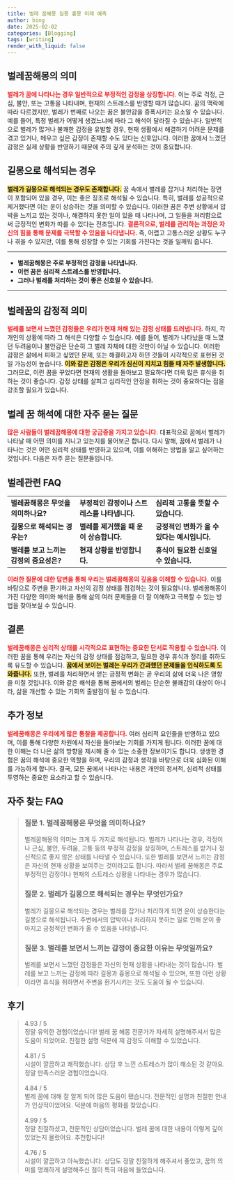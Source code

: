 ```yaml
---
title: 벌레 꿈해몽 길몽 흉몽 미래 예측
author: bing
date: 2025-02-02
categories: [Blogging]
tags: [writing]
render_with_liquid: false
---
```



<h2 id='벌레꿈해몽의 의미'>벌레꿈해몽의 의미</h2>

<p><b><span style="color: #ee2323;">벌레가 꿈에 나타나는 경우 일반적으로 부정적인 감정을 상징합니다.</span></b> 이는 주로 걱정, 근심, 불안, 또는 고통을 나타내며, 현재의 스트레스를 반영할 때가 많습니다. 꿈의 맥락에 따라 다르겠지만, 벌레가 번째로 나오는 꿈은 불안감을 증폭시키는 요소일 수 있습니다. 예를 들어, 특정 벌레가 어떻게 생겼느냐에 따라 그 해석이 달라질 수 있습니다. 일반적으로 벌레가 많거나 불쾌한 감정을 유발할 경우, 현재 생활에서 해결하기 어려운 문제를 겪고 있거나, 메우고 싶은 감정이 존재할 수도 있다는 신호입니다. 이러한 꿈에서 느꼈던 감정은 실제 상황을 반영하기 때문에 주의 깊게 분석하는 것이 중요합니다.</p>

<h2 id='길몽으로 해석되는 경우'>길몽으로 해석되는 경우</h2>

<p><b><span style="background-color: #ffe066;">벌레가 길몽으로 해석되는 경우도 존재합니다.</span></b> 꿈 속에서 벌레를 잡거나 처리하는 장면이 포함되어 있을 경우, 이는 좋은 징조로 해석될 수 있습니다. 특히, 벌레를 성공적으로 제거했다면 이는 운이 상승하는 것을 의미할 수 있습니다. 이러한 꿈은 주변 상황에서 압박을 느끼고 있는 것이나, 해결하지 못한 일이 있을 때 나타나며, 그 일들을 처리함으로써 긍정적인 변화가 따를 수 있다는 전조입니다. <b><span style="color: #ee2323;">결론적으로, 벌레를 관리하는 과정은 자신의 힘을 통해 문제를 극복할 수 있음을 나타냅니다.</span></b> 즉, 어렵고 고통스러운 상황도 누구나 겪을 수 있지만, 이를 통해 성장할 수 있는 기회를 가진다는 것을 일깨워 줍니다.</p>

<hr />

<ul>
    <li><b>벌레꿈해몽은 주로 부정적인 감정을 나타냅니다.</b></li>
    <li><b>이런 꿈은 심리적 스트레스를 반영합니다.</b></li>
    <li><b>그러나 벌레를 처리하는 것이 좋은 신호일 수 있습니다.</b></li>
</ul>

<hr />

<h2 id='벌레꿈의 감정적 의미'>벌레꿈의 감정적 의미</h2>

<p><b><span style="color: #ee2323;">벌레를 보면서 느꼈던 감정들은 우리가 현재 처해 있는 감정 상태를 드러냅니다.</span></b> 하지, 각 개인의 상황에 따라 그 해석은 다양할 수 있습니다. 예를 들어, 벌레가 나타났을 때 느꼈던 두려움이나 불안감은 단순히 그 벌레 자체에 대한 것만이 아닐 수 있습니다. 이러한 감정은 삶에서 피하고 싶었던 문제, 또는 해결하고자 하던 것들이 시각적으로 표현된 것일 가능성이 높습니다. <b><span style="background-color: #ffe066;">이와 같은 감정은 우리가 심신이 지치고 힘들 때 자주 발생합니다.</span></b> 그러므로, 이런 꿈을 꾸었다면 현재의 생활을 돌아보고 필요하다면 더욱 많은 휴식을 취하는 것이 좋습니다. 감정 상태를 살피고 심리적인 안정을 취하는 것이 중요하다는 점을 강조할 필요가 있습니다.</p>

<h2 id='벌레 꿈 해석에 대한 자주 묻는 질문'>벌레 꿈 해석에 대한 자주 묻는 질문</h2>

<p><b><span style="color: #ee2323;">많은 사람들이 벌레꿈해몽에 대한 궁금증을 가지고 있습니다.</span></b> 대표적으로 꿈에서 벌레가 나타날 때 어떤 의미를 지니고 있는지를 물어보곤 합니다. 다시 말해, 꿈에서 벌레가 나타나는 것은 어떤 심리적 상태를 반영하고 있으며, 이를 이해하는 방법을 알고 싶어하는 것입니다. 다음은 자주 묻는 질문들입니다.</p>

<h2 id='벌레관련 FAQ'>벌레관련 FAQ</h2>

<table>
    <tr>
        <td><b>벌레꿈해몽은 무엇을 의미하나요?</b></td>
        <td><b>부정적인 감정이나 스트레스를 나타냅니다.</b></td>
        <td><b>심리적 고통을 뜻할 수 있습니다.</b></td>
    </tr>
    <tr>
        <td><b>길몽으로 해석되는 경우는?</b></td>
        <td><b>벌레를 제거했을 때 운이 상승합니다.</b></td>
        <td><b>긍정적인 변화가 올 수 있다는 예시입니다.</b></td>
    </tr>
    <tr>
        <td><b>벌레를 보고 느끼는 감정의 중요성은?</b></td>
        <td><b>현재 상황을 반영합니다.</b></td>
        <td><b>휴식이 필요한 신호일 수 있습니다.</b></td>
    </tr>
</table>

<p><b><span style="color: #ee2323;">이러한 질문에 대한 답변을 통해 우리는 벌레꿈해몽의 깊음을 이해할 수 있습니다.</span></b> 이를 바탕으로 주변을 환기하고 자신의 감정 상태를 점검하는 것이 필요합니다. 벌레꿈해몽이 가진 다양한 의미와 해석을 통해 삶의 여러 문제들을 더 잘 이해하고 극복할 수 있는 방법을 찾아보실 수 있습니다.</p>

<h2 id='결론'>결론</h2>

<p><b><span style="color: #ee2323;">벌레꿈해몽은 심리적 상태를 시각적으로 표현하는 중요한 단서로 작용할 수 있습니다.</span></b> 이러한 꿈을 통해 우리는 자신의 감정 상태를 점검하고, 필요한 경우 휴식과 정리를 취하도록 유도할 수 있습니다. <b><span style="background-color: #ffe066;">꿈에서 보이는 벌레는 우리가 간과했던 문제들을 인식하도록 도와줍니다.</span></b> 또한, 벌레를 처리하면서 얻는 긍정적 변화는 곧 우리의 삶에 더욱 나은 영향을 미칠 것입니다. 이와 같은 해석을 통해 꿈에서의 벌레는 단순한 불쾌감의 대상이 아니라, 삶을 개선할 수 있는 기회의 출발점이 될 수 있습니다.</p>

<h2 id='추가 정보'>추가 정보</h2>

<p><b><span style="color: #ee2323;">벌레꿈해몽은 우리에게 많은 통찰을 제공합니다.</span></b> 여러 심리적 요인들을 반영하고 있으며, 이를 통해 다양한 차원에서 자신을 돌아보는 기회를 가지게 됩니다. 이러한 꿈에 대한 이해는 더 나은 삶의 방향을 제시해 줄 수 있는 소중한 정보이기도 합니다. 생생한 경험은 꿈의 해석에 중요한 역할을 하며, 우리의 감정과 생각을 바탕으로 더욱 심화된 이해를 가능하게 합니다. 결국, 모든 꿈에서 나타나는 내용은 개인의 정서적, 심리적 상태를 투영하는 중요한 요소라고 할 수 있습니다.</p>


<h2 id='자주_찾는_FAQ'>자주 찾는 FAQ</h2>
<div itemscope="" itemtype="https://schema.org/FAQPage"> 
<blockquote> 
<div itemscope="" itemprop="mainEntity" itemtype="https://schema.org/Question"> 
<h3 itemprop="name">질문 1. 벌레꿈해몽은 무엇을 의미하나요?</h3> 
<div itemscope="" itemprop="acceptedAnswer" itemtype="https://schema.org/Answer"> 
<span itemprop="text"> 
<p>벌레꿈해몽의 의미는 크게 두 가지로 해석됩니다. 벌레가 나타나는 경우, 걱정이나 근심, 불안, 두려움, 고통 등의 부정적 감정을 상징하며, 스트레스를 받거나 정신적으로 좋지 않은 상태를 나타낼 수 있습니다. 또한 벌레를 보면서 느끼는 감정은 자신의 현재 상황을 보여주는 것이라고도 합니다. 따라서 벌레 꿈해몽은 주로 부정적인 감정이나 현재의 스트레스 상황을 나타내는 경우가 많습니다.</p> 
</span> 
</div> 
</div> 

<div itemscope="" itemprop="mainEntity" itemtype="https://schema.org/Question"> 
<h3 itemprop="name">질문 2. 벌레가 길몽으로 해석되는 경우는 무엇인가요?</h3> 
<div itemscope="" itemprop="acceptedAnswer" itemtype="https://schema.org/Answer"> 
<span itemprop="text"> 
<p>벌레가 길몽으로 해석되는 경우는 벌레를 잡거나 처리하게 되면 운이 상승한다는 길몽으로 해석됩니다. 주변에서의 압박이나 처리하지 못하는 일로 인해 운이 좋아지고 긍정적인 변화가 올 수 있음을 나타냅니다.</p> 
</span> 
</div> 
</div> 

<div itemscope="" itemprop="mainEntity" itemtype="https://schema.org/Question"> 
<h3 itemprop="name">질문 3. 벌레를 보면서 느끼는 감정이 중요한 이유는 무엇일까요?</h3> 
<div itemscope="" itemprop="acceptedAnswer" itemtype="https://schema.org/Answer"> 
<span itemprop="text"> 
<p>벌레를 보면서 느꼈던 감정들은 자신의 현재 상황을 나타내는 것이 많습니다. 벌레를 보고 느끼는 감정에 따라 길몽과 흉몽으로 해석될 수 있으며, 또한 이런 상황이라면 휴식을 취하면서 주변을 환기시키는 것도 도움이 될 수 있습니다.</p> 
</span> 
</div> 
</div> 
</blockquote> 
</div>
<h2 id='후기'>후기</h2>
<div itemscope itemtype="https://schema.org/Product">
  <blockquote>
  <div itemprop="review" itemscope itemtype="https://schema.org/Review">
      <div itemprop="reviewRating" itemscope itemtype="https://schema.org/Rating"> <span itemprop="ratingValue">4.93</span> / <span itemprop="bestRating">5</span> </div>
      <span itemprop="reviewBody">정말 유익한 경험이었습니다! 벌레 꿈 해몽 전문가가 자세히 설명해주셔서 많은 도움이 되었어요. 친절한 설명 덕분에 제 감정도 이해할 수 있었습니다.</span>
  </div>
  <br>
  <div itemprop="review" itemscope itemtype="https://schema.org/Review">
      <div itemprop="reviewRating" itemscope itemtype="https://schema.org/Rating"> <span itemprop="ratingValue">4.81</span> / <span itemprop="bestRating">5</span> </div>
      <span itemprop="reviewBody">시설이 깔끔하고 쾌적했습니다. 상담 후 느낀 스트레스가 많이 해소된 것 같아요. 정말 만족스러운 경험이었습니다.</span>
  </div>
  <br>
  <div itemprop="review" itemscope itemtype="https://schema.org/Review">
      <div itemprop="reviewRating" itemscope itemtype="https://schema.org/Rating"> <span itemprop="ratingValue">4.84</span> / <span itemprop="bestRating">5</span> </div>
      <span itemprop="reviewBody">벌레 꿈에 대해 잘 알게 되어 많은 도움이 됐습니다. 전문적인 설명과 친절한 안내가 인상적이었어요. 덕분에 마음의 평화를 찾았습니다.</span>
  </div>
  <br>
  <div itemprop="review" itemscope itemtype="https://schema.org/Review">
      <div itemprop="reviewRating" itemscope itemtype="https://schema.org/Rating"> <span itemprop="ratingValue">4.99</span> / <span itemprop="bestRating">5</span> </div>
      <span itemprop="reviewBody">정말 친절하셨고, 전문적인 상담이었습니다. 벌레 꿈에 대한 내용이 이렇게 깊이 있었는지 몰랐어요. 추천합니다!</span>
  </div>
  <br>
  <div itemprop="review" itemscope itemtype="https://schema.org/Review">
      <div itemprop="reviewRating" itemscope itemtype="https://schema.org/Rating"> <span itemprop="ratingValue">4.76</span> / <span itemprop="bestRating">5</span> </div>
      <span itemprop="reviewBody">시설이 깔끔하고 아늑했습니다. 상담도 정말 친절하게 해주셔서 좋았고, 꿈의 의미를 명쾌하게 설명해주신 점이 특히 마음에 들었습니다.</span>
  </div>
  </blockquote>
</div>
